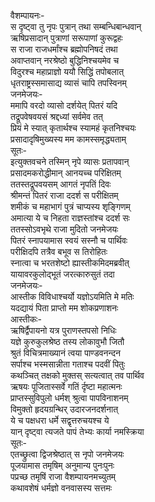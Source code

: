 वैशम्पायनः-  
स दृष्ट्वा तु नृपः पुत्रान् तथा सम्बन्धिबान्धवान्  
ऋषिप्रसादान् पुत्राणां सरूपाणां कुरूद्वहः  
स राजा राजधर्मांश्च ब्रह्मोपनिषदं तथा  
अवाप्तवान् नरश्रेष्ठो बुद्धिनिश्चयमेव च  
विदुरश्च महाप्राज्ञो ययौ सिद्धिं तपोबलात्  
धृतराष्ट्रस्समासाद्य व्यासं चापि तपस्विनम्  
जनमेजयः-  
ममापि वरदो व्यासो दर्शयेत् पितरं यदि  
तद्रूपवेषवयसं श्रद्दध्यां सर्वमेव तत्  
प्रियं मे स्यात् कृतार्थश्च स्यामहं कृतनिश्चयः  
प्रसादादृषिमुख्यस्य मम कामस्समृद्ध्यताम्  
सूतः-  
इत्युक्तवचने तस्मिन् नृपे व्यासः प्रतापवान्  
प्रसादमकरोद्धीमान् आनयच्च परिक्षितम्  
ततस्तद्रूपवयसम् आगतं नृपतिं दिवः  
श्रीमन्तं पितरं राजा ददर्श स परीक्षितम्  
शमीकं च महाभागं पुत्रं चाप्यस्य शृङ्गिणम्  
अमात्या ये च निहता राज्ञस्तांश्च ददर्श सः  
ततस्सोऽवभृथे राजा मुदितो जनमेजयः  
पितरं स्नापयामास स्वयं सस्नौ च पार्थिवः  
परीक्षिदपि तत्रैव बभूव स तिरोहितः  
स्नात्वा च भरतशेष्टो ह्यास्तीकमिदमब्रवीत्  
यायावरकुलोद्भूतं जरत्कारुसुतं तदा  
जनमेजयः-  
आस्तीक विविधाश्चर्यो यज्ञोऽयमिति मे मतिः  
यदद्यायं पिता प्राप्तो मम शोकप्रणाशनः  
आस्तीकः-  
ऋषिर्द्वैपायनो यत्र पुराणस्तपसो निधिः  
यज्ञे कुरुकुलश्रेष्ठ तस्य लोकावुभौ जितौ  
श्रुतं विचित्रमाख्यानं त्वया पाण्डवनन्दन  
सर्पाश्च भस्मसान्नीता गताश्च पदवीं पितुः  
कथञ्चित् तक्षको मुक्तस् सत्यत्वात् तव पार्थिव  
ऋषयः पूजितास्सर्वे गतिं र्दृष्टा महात्मनः  
प्राप्तस्सुविपुलो धर्मश् श्रुत्वा पापविनाशनम्  
विमुक्तो हृदयग्रन्थिर् उदारजनदर्शनात्  
ये च पक्षधरा धर्मे सद्वृत्तरुचयश्च ये  
यान् दृष्ट्वा त्यजते पापं तेभ्यः कार्या नमस्क्रिया  
सूतः-  
एतच्छ्रुत्वा द्विजश्रेष्ठात् स नृपो जनमेजयः  
पूजयामास तमृषिम् अनुमान्य पुनःपुनः  
पप्रच्छ तमृषिं राजा वैशम्पायनमच्युतम्  
कथावशेषं धर्मज्ञो वनवासस्य सत्तमः  
